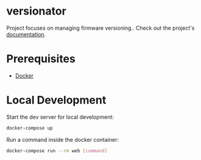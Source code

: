 # versionator

Project focuses on managing firmware versioning.. Check out the project's [documentation](http://davidlso.github.io/versionator/).

# Prerequisites

- [Docker](https://docs.docker.com/docker-for-mac/install/)  

# Local Development

Start the dev server for local development:
```bash
docker-compose up
```

Run a command inside the docker container:

```bash
docker-compose run --rm web [command]
```

